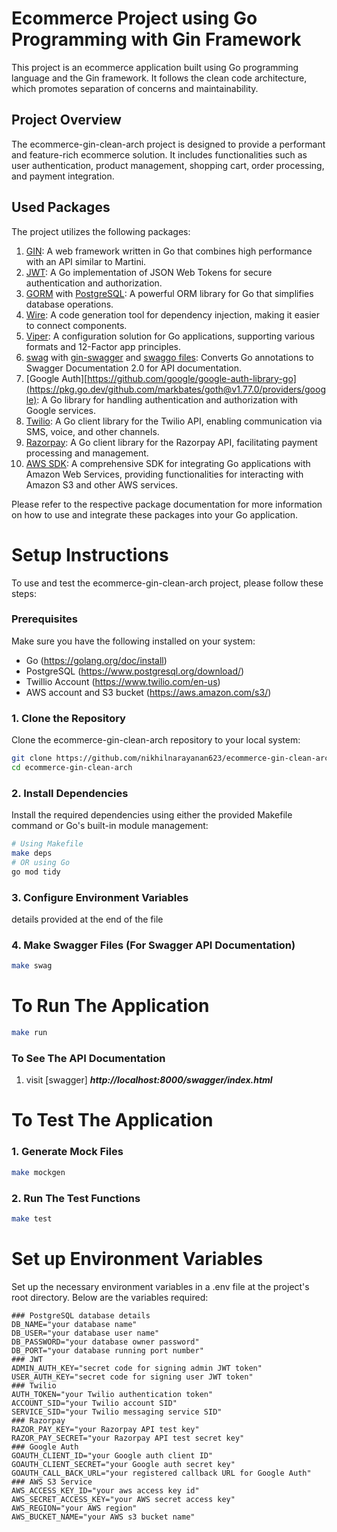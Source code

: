 # Ecommerce Project using Go Programming with Gin Framework
This project is an ecommerce application built using Go programming language and the Gin framework. It follows the clean code architecture, which promotes separation of concerns and maintainability.

## Project Overview
The ecommerce-gin-clean-arch project is designed to provide a performant and feature-rich ecommerce solution. It includes functionalities such as user authentication, product management, shopping cart, order processing, and payment integration.

## Used Packages
The project utilizes the following packages:
1. [GIN](github.com/gin-gonic/gin): A web framework written in Go that combines high performance with an API similar to Martini.
2. [JWT](github.com/golang-jwt/jwt): A Go implementation of JSON Web Tokens for secure authentication and authorization.
3. [GORM](https://gorm.io/index.html) with [PostgreSQL](https://gorm.io/docs/connecting_to_the_database.html#PostgreSQL): A powerful ORM library for Go that simplifies database operations.
4. [Wire](https://github.com/google/wire): A code generation tool for dependency injection, making it easier to connect components.
5. [Viper](https://github.com/spf13/viper): A configuration solution for Go applications, supporting various formats and 12-Factor app principles.
6. [swag](https://github.com/swaggo/swag) with [gin-swagger](https://github.com/swaggo/gin-swagger) and [swaggo files](github.com/swaggo/files): Converts Go annotations to Swagger Documentation 2.0 for API documentation.
7. [Google Auth][https://github.com/google/google-auth-library-go](https://pkg.go.dev/github.com/markbates/goth@v1.77.0/providers/google): A Go library for handling authentication and authorization with Google services.
8. [Twilio](https://github.com/twilio/twilio-go): A Go client library for the Twilio API, enabling communication via SMS, voice, and other channels.
9. [Razorpay](https://github.com/razorpay/razorpay-go): A Go client library for the Razorpay API, facilitating payment processing and 
management.
10. [AWS SDK](https://github.com/aws/aws-sdk-go): A comprehensive SDK for integrating Go applications with Amazon Web Services, providing functionalities for interacting with Amazon S3 and other AWS services.

Please refer to the respective package documentation for more information on how to use and integrate these packages into your Go application.

# Setup Instructions
To use and test the ecommerce-gin-clean-arch project, please follow these steps:

### Prerequisites
Make sure you have the following installed on your system:
- Go (https://golang.org/doc/install)
- PostgreSQL (https://www.postgresql.org/download/)
- Twillio Account (https://www.twilio.com/en-us)
- AWS account and S3 bucket (https://aws.amazon.com/s3/)

### 1. Clone the Repository
Clone the ecommerce-gin-clean-arch repository to your local system:
```bash
git clone https://github.com/nikhilnarayanan623/ecommerce-gin-clean-arch.git
cd ecommerce-gin-clean-arch
```
### 2. Install Dependencies
Install the required dependencies using either the provided Makefile command or Go's built-in module management:
```bash
# Using Makefile
make deps
# OR using Go
go mod tidy
```
### 3. Configure Environment Variables
details provided at the end of the file
### 4. Make Swagger Files (For Swagger API Documentation)
```bash
make swag
```
# To Run The Application
```bash
make run
```
### To See The API Documentation
1. visit [swagger] ***http://localhost:8000/swagger/index.html***

# To Test The Application
### 1. Generate Mock Files
```bash
make mockgen
```
### 2. Run The Test Functions
```bash
make test
```

# Set up Environment Variables
Set up the necessary environment variables in a .env file at the project's root directory. Below are the variables required:
```.env
### PostgreSQL database details
DB_NAME="your database name"
DB_USER="your database user name"
DB_PASSWORD="your database owner password"
DB_PORT="your database running port number"
### JWT
ADMIN_AUTH_KEY="secret code for signing admin JWT token"
USER_AUTH_KEY="secret code for signing user JWT token"
### Twilio
AUTH_TOKEN="your Twilio authentication token"
ACCOUNT_SID="your Twilio account SID"
SERVICE_SID="your Twilio messaging service SID"
### Razorpay
RAZOR_PAY_KEY="your Razorpay API test key"
RAZOR_PAY_SECRET="your Razorpay API test secret key"
### Google Auth
GOAUTH_CLIENT_ID="your Google auth client ID"
GOAUTH_CLIENT_SECRET="your Google auth secret key"
GOAUTH_CALL_BACK_URL="your registered callback URL for Google Auth"
### AWS S3 Service
AWS_ACCESS_KEY_ID="your aws access key id"
AWS_SECRET_ACCESS_KEY="your AWS secret access key"
AWS_REGION="your AWS region"
AWS_BUCKET_NAME="your AWS s3 bucket name"
```
